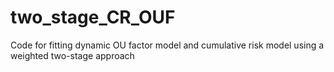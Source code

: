 # two_stage_CR_OUF
Code for fitting dynamic OU factor model and cumulative risk model using a weighted two-stage approach
